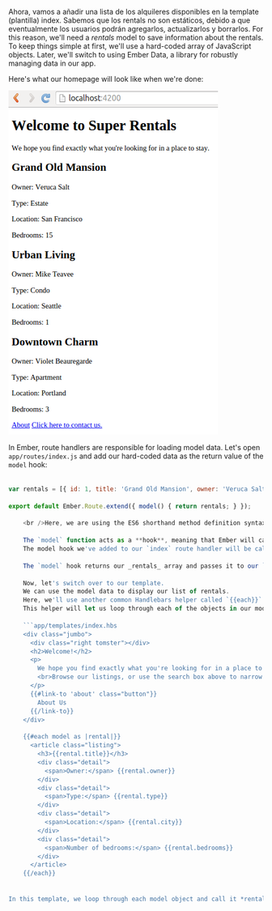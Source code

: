 Ahora, vamos a añadir una lista de los alquileres disponibles en la template (plantilla) index. Sabemos que los rentals no son estáticos, debido a que eventualmente los usuarios podrán agregarlos, actualizarlos y borrarlos. For this reason, we'll need a *rentals* model to save information about the rentals. To keep things simple at first, we'll use a hard-coded array of JavaScript objects. Later, we'll switch to using Ember Data, a library for robustly managing data in our app.

Here's what our homepage will look like when we're done:

![super rentals homepage with rentals list](../../images/models/super-rentals-index-with-list.png)

In Ember, route handlers are responsible for loading model data. Let's open `app/routes/index.js` and add our hard-coded data as the return value of the `model` hook:

```app/routes/index.js import Ember from 'ember';

var rentals = [{ id: 1, title: 'Grand Old Mansion', owner: 'Veruca Salt', city: 'San Francisco', type: 'Estate', bedrooms: 15, image: 'https://upload.wikimedia.org/wikipedia/commons/c/cb/Crane_estate_(5).jpg' }, { id: 2, title: 'Urban Living', owner: 'Mike TV', city: 'Seattle', type: 'Condo', bedrooms: 1, image: 'https://upload.wikimedia.org/wikipedia/commons/0/0e/Alfonso_13_Highrise_Tegucigalpa.jpg' }, { id: 3, title: 'Downtown Charm', owner: 'Violet Beauregarde', city: 'Portland', type: 'Apartment', bedrooms: 3, image: 'https://upload.wikimedia.org/wikipedia/commons/f/f7/Wheeldon_Apartment_Building_-_Portland_Oregon.jpg' }];

export default Ember.Route.extend({ model() { return rentals; } });

    <br />Here, we are using the ES6 shorthand method definition syntax: `model()` is the same as writing `model: function()`.
    
    The `model` function acts as a **hook**, meaning that Ember will call it for us during different times in our app.
    The model hook we've added to our `index` route handler will be called when a user enters the `index` route.
    
    The `model` hook returns our _rentals_ array and passes it to our `index` template as the `model` property.
    
    Now, let's switch over to our template.
    We can use the model data to display our list of rentals.
    Here, we'll use another common Handlebars helper called `{{each}}`.
    This helper will let us loop through each of the objects in our model:
    
    ```app/templates/index.hbs
    <div class="jumbo">
      <div class="right tomster"></div>
      <h2>Welcome!</h2>
      <p>
        We hope you find exactly what you're looking for in a place to stay.
        <br>Browse our listings, or use the search box above to narrow your search.
      </p>
      {{#link-to 'about' class="button"}}
        About Us
      {{/link-to}}
    </div>
    
    {{#each model as |rental|}}
      <article class="listing">
        <h3>{{rental.title}}</h3>
        <div class="detail">
          <span>Owner:</span> {{rental.owner}}
        </div>
        <div class="detail">
          <span>Type:</span> {{rental.type}}
        </div>
        <div class="detail">
          <span>Location:</span> {{rental.city}}
        </div>
        <div class="detail">
          <span>Number of bedrooms:</span> {{rental.bedrooms}}
        </div>
      </article>
    {{/each}}
    

In this template, we loop through each model object and call it *rental*. For each rental, we then create a listing with information about the property.